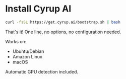 # Install Cyrup AI

```bash
curl -fsSL https://get.cyrup.ai/bootstrap.sh | bash
```

That's it! One line, no options, no configuration needed.

Works on:
- Ubuntu/Debian
- Amazon Linux
- macOS

Automatic GPU detection included.
